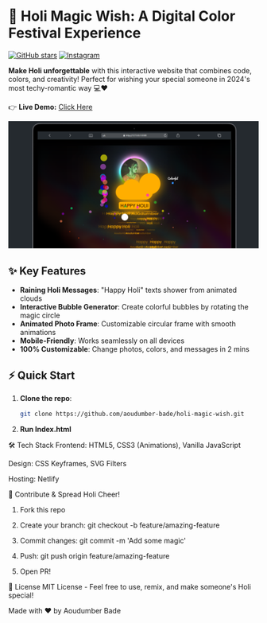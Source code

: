 # 🌈 Holi Magic Wish: A Digital Color Festival Experience

[![GitHub stars](https://img.shields.io/github/stars/yourusername/holi-magic-wish?style=social)](https://github.com/yourusername/holi-magic-wish) 
[![Instagram](https://img.shields.io/badge/Follow%20%40yourusername-EC407A?logo=instagram)](https://instagram.com/yourusername)

**Make Holi unforgettable** with this interactive website that combines code, colors, and creativity! Perfect for wishing your special someone in 2024's most techy-romantic way 💻❤️

👉 **Live Demo:** [Click Here](https://yourusername.github.io/holi-magic-wish)

![Demo GIF](./img/output.png)  


## ✨ Key Features
- **Raining Holi Messages**: "Happy Holi" texts shower from animated clouds
- **Interactive Bubble Generator**: Create colorful bubbles by rotating the magic circle
- **Animated Photo Frame**: Customizable circular frame with smooth animations
- **Mobile-Friendly**: Works seamlessly on all devices
- **100% Customizable**: Change photos, colors, and messages in 2 mins

## ⚡ Quick Start
1. **Clone the repo**:
   ```bash
   git clone https://github.com/aoudumber-bade/holi-magic-wish.git
2. **Run Index.html**

🛠️ Tech Stack
Frontend: HTML5, CSS3 (Animations), Vanilla JavaScript

Design: CSS Keyframes, SVG Filters

Hosting: Netlify

🤝 Contribute & Spread Holi Cheer!
1. Fork this repo

2. Create your branch: git checkout -b feature/amazing-feature

3. Commit changes: git commit -m 'Add some magic'

4. Push: git push origin feature/amazing-feature

5. Open PR!

📜 License
MIT License - Feel free to use, remix, and make someone's Holi special!

Made with ❤️ by Aoudumber Bade
